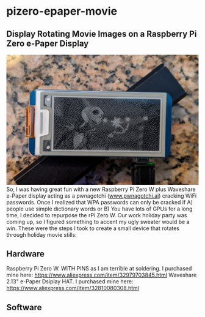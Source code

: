 # pizero-epaper-movie
## Display Rotating Movie Images on a Raspberry Pi Zero e-Paper Display
![Sample Image](https://github.com/DennisFaucher/pizero-epaper-movie/blob/master/IMG_20191213_134338.jpg)
So, I was having great fun with a new Raspberry Pi Zero W plus Waveshare e-Paper display acting as a pwnagotchi (www.pwnagotchi.ai) cracking WiFi passwords. Once I realized that WPA passwords can only be cracked if A) people use simple dictionary words or B) You have lots of GPUs for a long time, I decided to repurpose the rPi Zero W. Our work holiday party was coming up, so I figured something to accent my ugly sweater would be a win. These were the steps I took to create a small device that rotates through holiday movie stills:
## Hardware
Raspberry Pi Zero W. WITH PINS as I am terrible at soldering. I purchased mine here: https://www.aliexpress.com/item/32979703845.html
Waveshare 2.13" e-Paper Dsiplay HAT. I purchased mine here: https://www.aliexpress.com/item/32810080308.html
## Software
